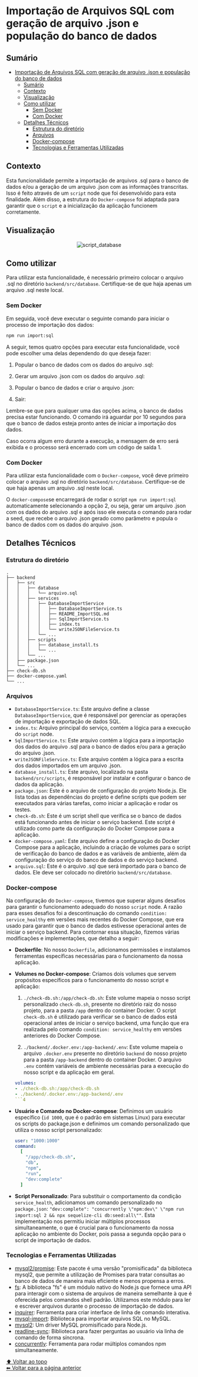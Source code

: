 # Importação de Arquivos SQL com geração de arquivo .json e população do banco de dados

## Sumário

- [Importação de Arquivos SQL com geração de arquivo .json e população do banco de dados](#importação-de-arquivos-sql-com-geração-de-arquivo-json-e-população-do-banco-de-dados)
  - [Sumário](#sumário)
  - [Contexto](#contexto)
  - [Visualização](#visualização)
  - [Como utilizar](#como-utilizar)
    - [Sem Docker](#sem-docker)
    - [Com Docker](#com-docker)
  - [Detalhes Técnicos](#detalhes-técnicos)
    - [Estrutura do diretório](#estrutura-do-diretório)
    - [Arquivos](#arquivos)
    - [Docker-compose](#docker-compose)
    - [Tecnologias e Ferramentas Utilizadas](#tecnologias-e-ferramentas-utilizadas)

## Contexto

Esta funcionalidade permite a importação de arquivos .sql para o banco de dados e/ou a geração de um arquivo .json com as informações transcritas. Isso é feito através de um `script` node que foi desenvolvido para esta finalidade. Além disso, a estrutura do `Docker-compose` foi adaptada para garantir que o `script` e a inicialização da aplicação funcionem corretamente.

## Visualização

<!-- **Visualização:** -->

<div align="center">

![script_database](https://github.com/imsamuelcovalero/Desafio_Shopper/assets/98184355/825d677d-6ff8-4013-9a86-9671e57479e9)

</div>

## Como utilizar

Para utilizar esta funcionalidade, é necessário primeiro colocar o arquivo .sql no diretório `backend/src/database`. Certifique-se de que haja apenas um arquivo .sql neste local.

### Sem Docker

Em seguida, você deve executar o seguinte comando para iniciar o processo de importação dos dados:

```bash
npm run import:sql
```

A seguir, temos quatro opções para executar esta funcionalidade, você pode escolher uma delas dependendo do que deseja fazer:

1. Popular o banco de dados com os dados do arquivo .sql:

2. Gerar um arquivo .json com os dados do arquivo .sql:

3. Popular o banco de dados e criar o arquivo .json:

4. Sair:

Lembre-se que para qualquer uma das opções acima, o banco de dados precisa estar funcionando. O comando irá aguardar por 10 segundos para que o banco de dados esteja pronto antes de iniciar a importação dos dados.

Caso ocorra algum erro durante a execução, a mensagem de erro será exibida e o processo será encerrado com um código de saída 1.

### Com Docker

Para utilizar esta funcionalidade com o `Docker-compose`, você deve primeiro colocar o arquivo .sql no diretório `backend/src/database`. Certifique-se de que haja apenas um arquivo .sql neste local.

O `docker-compose`se encarregará de rodar o script `npm run import:sql` automaticamente selecionando a opção 2, ou seja, gerar um arquivo .json com os dados do arquivo .sql e após isso ele executa o comando para rodar a seed, que recebe o arquivo .json gerado como parâmetro e popula o banco de dados com os dados do arquivo .json.

## Detalhes Técnicos

### Estrutura do diretório

```
.
├── backend
│   ├── src
│   │   ├── database
│   │   │   └── arquivo.sql
│   │   ├── services
│   │   │   ├── DatabaseImportService
│   │   │   │   ├── DatabaseImportService.ts
│   │   │   │   ├── README_ImportSQL.md
│   │   │   │   ├── SqlImportService.ts
│   │   │   │   ├── index.ts
│   │   │   │   └── writeJSONFileService.ts
│   │   │   └── ...
│   │   ├── scripts
│   │   │   ├── database_install.ts
│   │   │   └── ...
│   │   └── ...
│   ├── package.json
│   └── ...
├── check-db.sh
├── docker-compose.yaml
└── ...
```

### Arquivos

- `DatabaseImportService.ts`: Este arquivo define a classe `DatabaseImportService`, que é responsável por gerenciar as operações de importação e exportação de dados SQL.
- `index.ts`: Arquivo principal do serviço, contém a lógica para a execução do `script` node.
- `SqlImportService.ts`: Este arquivo contém a lógica para a importação dos dados do arquivo .sql para o banco de dados e/ou para a geração do arquivo .json.
- `writeJSONFileService.ts`: Este arquivo contém a lógica para a escrita dos dados importados em um arquivo .json.
- `database_install.ts`: Este arquivo, localizado na pasta `backend/src/scripts`, é responsável por instalar e configurar o banco de dados da aplicação.
- `package.json`: Este é o arquivo de configuração do projeto Node.js. Ele lista todas as dependências do projeto e define scripts que podem ser executados para várias tarefas, como iniciar a aplicação e rodar os testes.
- `check-db.sh`: Este é um script shell que verifica se o banco de dados está funcionando antes de iniciar o serviço backend. Este script é utilizado como parte da configuração do Docker Compose para a aplicação.
- `docker-compose.yaml`: Este arquivo define a configuração do Docker Compose para a aplicação, incluindo a criação de volumes para o script de verificação do banco de dados e as variáveis de ambiente, além da configuração do serviço do banco de dados e do serviço backend.
- `arquivo.sql`: Este é o arquivo .sql que será importado para o banco de dados. Ele deve ser colocado no diretório `backend/src/database`.

### Docker-compose

Na configuração do `Docker-compose`, tivemos que superar alguns desafios para garantir o funcionamento adequado do nosso `script` node. A razão para esses desafios foi a descontinuação do comando `condition: service_healthy` em versões mais recentes do Docker Compose, que era usado para garantir que o banco de dados estivesse operacional antes de iniciar o serviço backend. Para contornar essa situação, fizemos várias modificações e implementações, que detalho a seguir:

- **Dockerfile**: No nosso `Dockerfile`, adicionamos permissões e instalamos ferramentas específicas necessárias para o funcionamento da nossa aplicação.

- **Volumes no Docker-compose**: Criamos dois volumes que servem propósitos específicos para o funcionamento do nosso script e aplicação:

  1. `./check-db.sh:/app/check-db.sh`: Este volume mapeia o nosso script personalizado `check-db.sh`, presente no diretório raiz do nosso projeto, para a pasta `/app` dentro do container Docker. O script `check-db.sh` é utilizado para verificar se o banco de dados está operacional antes de iniciar o serviço backend, uma função que era realizada pelo comando `condition: service_healthy` em versões anteriores do Docker Compose.

  2. `./backend/.docker.env:/app-backend/.env`: Este volume mapeia o arquivo `.docker.env` presente no diretório `backend` do nosso projeto para a pasta `/app-backend` dentro do container Docker. O arquivo `.env` contém variáveis de ambiente necessárias para a execução do nosso script e da aplicação em geral.

  ```yaml
  volumes:
  - ./check-db.sh:/app/check-db.sh
  - ./backend/.docker.env:/app-backend/.env
  ```4

- **Usuário e Comando no Docker-compose**:
  Definimos um usuário específico (`id 1000`, que é o padrão em sistemas Linux) para executar os scripts do package.json e definimos um comando personalizado que utiliza o nosso script personalizado:

  ```yaml
  user: "1000:1000"
  command:
    [
      "/app/check-db.sh",
      "db",
      "npm",
      "run",
      "dev:complete"
    ]
  ```

- **Script Personalizado**: Para substituir o comportamento da condição `service_health`, adicionamos um comando personalizado no `package.json`: `"dev:complete": "concurrently \"npm:dev\" \"npm run import:sql 2 && npx sequelize-cli db:seed:all\""`. Esta implementação nos permitiu iniciar múltiplos processos simultaneamente, o que é crucial para o funcionamento da nossa aplicação no ambiente do Docker, pois passa a segunda opção para o script de importação de dados.

### Tecnologias e Ferramentas Utilizadas

- [mysql2/promise](https://www.npmjs.com/package/mysql2): Este pacote é uma versão "promisificada" da biblioteca mysql2, que permite a utilização de Promises para tratar consultas ao banco de dados de maneira mais eficiente e menos propensa a erros.
- [fs](https://nodejs.org/api/fs.html): A biblioteca "fs" é um módulo nativo do Node.js que fornece uma API para interagir com o sistema de arquivos de maneira semelhante à que é oferecida pelos comandos shell padrão. Utilizamos este módulo para ler e escrever arquivos durante o processo de importação de dados.
- [inquirer](https://www.npmjs.com/package/inquirer): Ferramenta para criar interface de linha de comando interativa.
- [mysql-import](https://www.npmjs.com/package/mysql-import): Biblioteca para importar arquivos SQL no MySQL.
- [mysql2](https://www.npmjs.com/package/mysql2): Um driver MySQL promisificado para Node.js.
- [readline-sync](https://www.npmjs.com/package/readline-sync): Biblioteca para fazer perguntas ao usuário via linha de comando de forma síncrona.
- [concurrently](https://www.npmjs.com/package/concurrently): Ferramenta para rodar múltiplos comandos npm simultaneamente.

[⬆ Voltar ao topo](#importação-de-arquivos-sql)<br>
[⬅ Voltar para a página anterior](../../../README.md)
